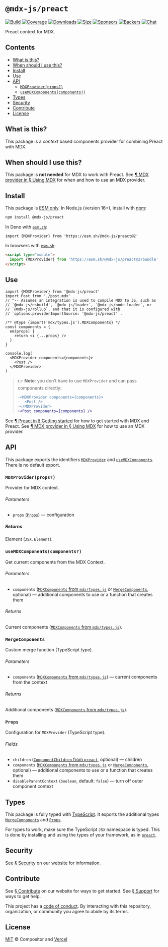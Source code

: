 # `@mdx-js/preact`

[![Build][build-badge]][build]
[![Coverage][coverage-badge]][coverage]
[![Downloads][downloads-badge]][downloads]
[![Size][size-badge]][size]
[![Sponsors][sponsors-badge]][collective]
[![Backers][backers-badge]][collective]
[![Chat][chat-badge]][chat]

Preact context for MDX.

<!-- more -->

## Contents

*   [What is this?](#what-is-this)
*   [When should I use this?](#when-should-i-use-this)
*   [Install](#install)
*   [Use](#use)
*   [API](#api)
    *   [`MDXProvider(props?)`](#mdxproviderprops)
    *   [`useMDXComponents(components?)`](#usemdxcomponentscomponents)
*   [Types](#types)
*   [Security](#security)
*   [Contribute](#contribute)
*   [License](#license)

## What is this?

This package is a *context* based components provider for combining Preact with
MDX.

## When should I use this?

This package is **not needed** for MDX to work with Preact.
See [¶ MDX provider in § Using MDX][use-provider] for when and how to use an MDX
provider.

## Install

This package is [ESM only][esm].
In Node.js (version 16+), install with [npm][]:

```sh
npm install @mdx-js/preact
```

In Deno with [`esm.sh`][esmsh]:

```tsx
import {MDXProvider} from 'https://esm.sh/@mdx-js/preact@2'
```

In browsers with [`esm.sh`][esmsh]:

```html
<script type="module">
  import {MDXProvider} from 'https://esm.sh/@mdx-js/preact@2?bundle'
</script>
```

## Use

```tsx
import {MDXProvider} from '@mdx-js/preact'
import Post from './post.mdx'
// ^-- Assumes an integration is used to compile MDX to JS, such as
// `@mdx-js/esbuild`, `@mdx-js/loader`, `@mdx-js/node-loader`, or
// `@mdx-js/rollup`, and that it is configured with
// `options.providerImportSource: '@mdx-js/preact'`.

/** @type {import('mdx/types.js').MDXComponents} */
const components = {
  em(props) {
    return <i {...props} />
  }
}

console.log(
  <MDXProvider components={components}>
    <Post />
  </MDXProvider>
)
```

> 👉 **Note**: you don’t have to use `MDXProvider` and can pass components
> directly:
>
> ```diff
> -<MDXProvider components={components}>
> -  <Post />
> -</MDXProvider>
> +<Post components={components} />
> ```

See [¶ Preact in § Getting started][start-preact] for how to get started with
MDX and Preact.
See [¶ MDX provider in § Using MDX][use-provider] for how to use an MDX
provider.

## API

This package exports the identifiers [`MDXProvider`][api-mdx-provider] and
[`useMDXComponents`][api-use-mdx-components].
There is no default export.

### `MDXProvider(props?)`

Provider for MDX context.

###### Parameters

*   `props` ([`Props`][api-props])
    — configuration

##### Returns

Element (`JSX.Element`).

### `useMDXComponents(components?)`

Get current components from the MDX Context.

###### Parameters

*   `components` ([`MDXComponents` from `mdx/types.js`][mdx-types-components]
    or [`MergeComponents`][api-merge-components], optional)
    — additional components to use or a function that creates them

###### Returns

Current components ([`MDXComponents` from
`mdx/types.js`][mdx-types-components]).

### `MergeComponents`

Custom merge function (TypeScript type).

###### Parameters

*   `components` ([`MDXComponents` from `mdx/types.js`][mdx-types-components])
    — current components from the context

###### Returns

Additional components ([`MDXComponents` from
`mdx/types.js`][mdx-types-components]).

### `Props`

Configuration for `MDXProvider` (TypeScript type).

###### Fields

*   `children` ([`ComponentChildren` from `preact`][preact-component-children],
    optional)
    — children
*   `components` ([`MDXComponents` from `mdx/types.js`][mdx-types-components]
    or [`MergeComponents`][api-merge-components], optional)
    — additional components to use or a function that creates them
*   `disableParentContext` (`boolean`, default: `false`)
    — turn off outer component context

## Types

This package is fully typed with [TypeScript][].
It exports the additional types [`MergeComponents`][api-merge-components] and
[`Props`][api-props].

For types to work, make sure the TypeScript `JSX` namespace is typed.
This is done by installing and using the types of your framework, as in
[`preact`](https://github.com/preactjs/preact).

## Security

See [§ Security][security] on our website for information.

## Contribute

See [§ Contribute][contribute] on our website for ways to get started.
See [§ Support][support] for ways to get help.

This project has a [code of conduct][coc].
By interacting with this repository, organization, or community you agree to
abide by its terms.

## License

[MIT][] © Compositor and [Vercel][]

[build-badge]: https://github.com/mdx-js/mdx/workflows/main/badge.svg

[build]: https://github.com/mdx-js/mdx/actions

[coverage-badge]: https://img.shields.io/codecov/c/github/mdx-js/mdx/main.svg

[coverage]: https://codecov.io/github/mdx-js/mdx

[downloads-badge]: https://img.shields.io/npm/dm/@mdx-js/preact.svg

[downloads]: https://www.npmjs.com/package/@mdx-js/preact

[size-badge]: https://img.shields.io/bundlejs/size/@mdx-js/preact

[size]: https://bundlejs.com/?q=@mdx-js/preact

[sponsors-badge]: https://opencollective.com/unified/sponsors/badge.svg

[backers-badge]: https://opencollective.com/unified/backers/badge.svg

[collective]: https://opencollective.com/unified

[chat-badge]: https://img.shields.io/badge/chat-discussions-success.svg

[chat]: https://github.com/mdx-js/mdx/discussions

[npm]: https://docs.npmjs.com/cli/install

[contribute]: https://mdxjs.com/community/contribute/

[support]: https://mdxjs.com/community/support/

[coc]: https://github.com/mdx-js/.github/blob/main/code-of-conduct.md

[mit]: https://github.com/mdx-js/mdx/blob/main/packages/preact/license

[vercel]: https://vercel.com

[start-preact]: https://mdxjs.com/getting-started/#preact

[use-provider]: https://mdxjs.com/docs/using-mdx/#mdx-provider

[esm]: https://gist.github.com/sindresorhus/a39789f98801d908bbc7ff3ecc99d99c

[esmsh]: https://esm.sh

[security]: https://mdxjs.com/getting-started/#security

[typescript]: https://www.typescriptlang.org

[mdx-types-components]: https://github.com/DefinitelyTyped/DefinitelyTyped/blob/HEAD/types/mdx/types.d.ts#L65

[preact-component-children]: https://github.com/preactjs/preact/blob/main/src/index.d.ts#L53

[api-mdx-provider]: #mdxproviderprops

[api-merge-components]: #mergecomponents

[api-props]: #props

[api-use-mdx-components]: #usemdxcomponentscomponents
